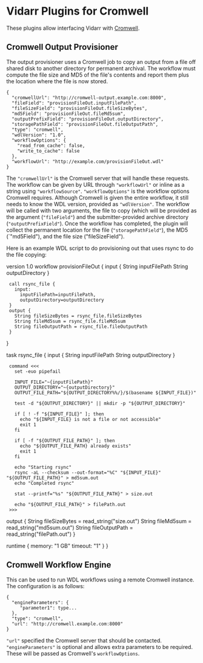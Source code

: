 # Vidarr Plugins for Cromwell
These plugins allow interfacing Vidarr with [Cromwell](https://cromwell.readthedocs.io/en/stable/).

## Cromwell Output Provisioner
The output provisioner uses a Cromwell job to copy an output from a file off
shared disk to another directory for permanent archival. The workflow must
compute the file size and MD5 of the file's contents and report them plus the
location where the file is now stored.

    {
      "cromwellUrl": "http://cromwell-output.example.com:8000",
      "fileField": "provisionFileOut.inputFilePath",
      "fileSizeField": "provisionFileOut.fileSizeBytes",
      "md5Field": "provisionFileOut.fileMd5sum",
      "outputPrefixField": "provisionFileOut.outputDirectory",
      "storagePathField": "provisionFileOut.fileOutputPath",
      "type": "cromwell",
      "wdlVersion": "1.0",
      "workflowOptions": {
        "read_from_cache": false,
        "write_to_cache": false
      },
      "workflowUrl": "http://example.com/provisionFileOut.wdl"
    }

The `"cromwellUrl"` is the Cromwell server that will handle these requests. The
workflow can be given by URL through `"workflowUrl"` or inline as a string
using `"workflowSource"`. `"workflowOptions"` is the workflow options Cromwell
requires. Although Cromwell is given the entire workflow, it still needs to
know the WDL version, provided as `"wdlVersion"`. The workflow will be called
with two arguments, the file to copy (which will be provided as the argument
(`"fileField"`) and the submitter-provided archive directory
(`"outputPrefixField"`). Once the workflow has completed, the plugin will
collect the permanent location for the file (`"storagePathField"`), the MD5
(`"md5Field"), and the file size ("fileSizeField").

Here is an example WDL script to do provisioning out that uses rsync to do the file copying:

   version 1.0
   workflow provisionFileOut {
     input {
       String inputFilePath
       String outputDirectory
     }
   
     call rsync_file {
       input:
         inputFilePath=inputFilePath,
         outputDirectory=outputDirectory
     }
     output {
       String fileSizeBytes = rsync_file.fileSizeBytes
       String fileMd5sum = rsync_file.fileMd5sum
       String fileOutputPath = rsync_file.fileOutputPath
     }
   }
   
   task rsync_file {
     input {
       String inputFilePath
       String outputDirectory
     }
   
     command <<<
       set -euo pipefail
   
       INPUT_FILE="~{inputFilePath}"
       OUTPUT_DIRECTORY="~{outputDirectory}"
       OUTPUT_FILE_PATH="${OUTPUT_DIRECTORY%%/}/$(basename ${INPUT_FILE})"
   
       test -d "${OUTPUT_DIRECTORY}" || mkdir -p "${OUTPUT_DIRECTORY}"
   
       if [ ! -f "${INPUT_FILE}" ]; then
         echo "${INPUT_FILE} is not a file or not accessible"
         exit 1
       fi
   
       if [ -f "${OUTPUT_FILE_PATH}" ]; then
         echo "${OUTPUT_FILE_PATH} already exists"
         exit 1
       fi
   
       echo "Starting rsync"
       rsync -aL --checksum --out-format="%C" "${INPUT_FILE}" "${OUTPUT_FILE_PATH}" > md5sum.out
       echo "Completed rsync"
   
       stat --printf="%s" "${OUTPUT_FILE_PATH}" > size.out
   
       echo "${OUTPUT_FILE_PATH}" > filePath.out
     >>>
   
  output {
       String fileSizeBytes = read_string("size.out")
       String fileMd5sum = read_string("md5sum.out")
       String fileOutputPath = read_string("filePath.out")
     }
   
  runtime {
       memory: "1 GB"
       timeout: "1"
     }
   }

## Cromwell Workflow Engine
This can be used to run WDL workflows using a remote Cromwell instance. The configuration is as follows:

    {
      "engineParameters": {
         "parameter1": type...
      },
      "type": "cromwell",
      "url": "http://cromwell.example.com:8000"
    }

`"url"` specified the Cromwell server that should be contacted.
`"engineParameters"` is optional and allows extra parameters to be required.
These will be passed as Cromwell's `workflowOptions`.
